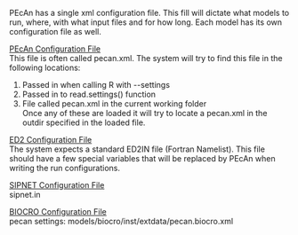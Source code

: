 PEcAn has a single xml configuration file. This fill will dictate what models to run, where, with what input files and for how long. Each model has its own configuration file as well.

[PEcAn Configuration File](PEcAn-Configuration)  
This file is often called pecan.xml. The system will try to find this file in the following locations:  
1. Passed in when calling R with --settings  
2. Passed in to read.settings() function  
3. File called pecan.xml in the current working folder  
Once any of these are loaded it will try to locate a pecan.xml in the outdir specified in the loaded file.

[ED2 Configuration File](ED2-Configuration)  
The system expects a standard ED2IN file (Fortran Namelist). This file should have a few special variables that will be replaced by PEcAn when writing the run configurations.

[SIPNET Configuration File](SIPNET-Configuration)  
sipnet.in

[BIOCRO Configuration File](BIOCRO-Configuration)  
pecan settings: models/biocro/inst/extdata/pecan.biocro.xml
